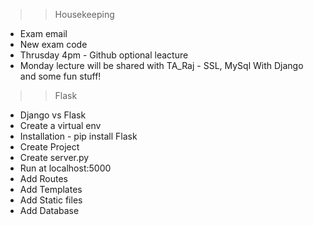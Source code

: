 >>Housekeeping
* Exam email
* New exam code
* Thrusday 4pm - Github optional leacture
* Monday lecture will be shared with TA_Raj - SSL, MySql With Django and some fun stuff!
>>Flask
* Django vs Flask
* Create a virtual env
* Installation - pip install Flask
* Create Project
* Create server.py
* Run at localhost:5000
* Add Routes
* Add Templates
* Add Static files
* Add Database


